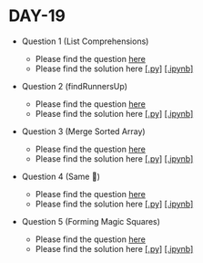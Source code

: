 # DAY-19

* Question 1 (List Comprehensions)
    * Please find the question [here](./Question-1/question.pdf)
    * Please find the solution here [[.py]](./Question-1/solution.py) [[.ipynb]](./Question-1/solution.ipynb)

* Question 2 (findRunnersUp)
    * Please find the question [here](./Question-2/question.pdf)
    * Please find the solution here [[.py]](./Question-2/solution.py) [[.ipynb]](./Question-2/solution.ipynb)

* Question 3 (Merge Sorted Array)
    * Please find the question [here](https://leetcode.com/problems/merge-sorted-array)
    * Please find the solution here [[.py]](./Question-3/solution.py) [[.ipynb]](./Question-3/solution.ipynb)

* Question 4 (Same 🌳)
    * Please find the question [here](https://leetcode.com/problems/same-tree/)
    * Please find the solution here [[.py]](./Question-4/solution.py) [[.ipynb]](./Question-4/solution.ipynb)

* Question 5 (Forming Magic Squares)
    * Please find the question [here](./Question-5/question.pdf)
    * Please find the solution here [[.py]](./Question-5/solution.py) [[.ipynb]](./Question-5/solution.ipynb)
